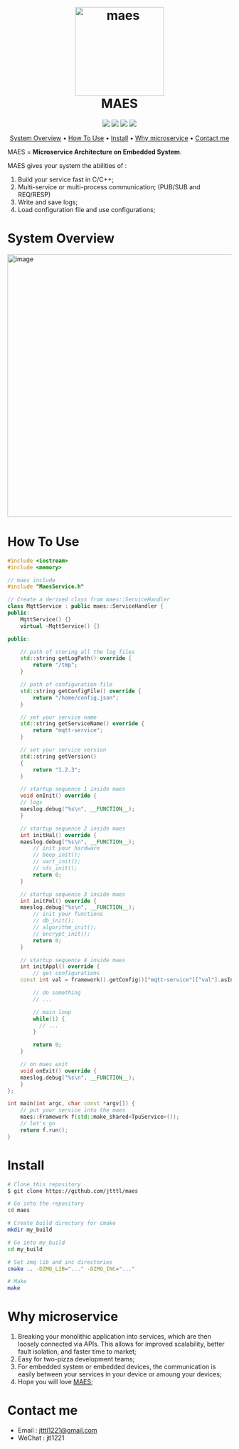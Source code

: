 <h1 align="center">
<br>
  <a href="https://github.com/jtttl/maes"><img src="https://github.com/jtttl/maes/assets/8311087/b97fc5da-9944-4eb3-9bbe-8daa7c6e54d2" alt="maes" width="200"></a>
  <br>
  <font>MAES</font>
</h1>

<p align="center">
  <a><img src="https://img.shields.io/badge/based on-c++-green.svg?maxAge=2592000&amp;style=flat"></a>
  <a><img src="https://img.shields.io/badge/based on-zmq-green.svg?maxAge=2592000&amp;style=flat"></a>
  <a><img src="https://img.shields.io/badge/based on-zlog-green.svg?maxAge=2592000&amp;style=flat"></a>
  <a><img src="https://img.shields.io/badge/based on-jsoncpp-green.svg?maxAge=2592000&amp;style=flat"></a>
</p>

<p align="center">
  <a href="#System Overview">System Overview</a> •
  <a href="#How To Use">How To Use</a> •
  <a href="#Install">Install</a>  •
  <a href="#Why microservice">Why microservice</a> •
  <a href="#Contact me">Contact me</a>
</p>


MAES = **Microservice Architecture on Embedded System**.

MAES gives your system the abilities of :

1. Build your service fast in C/C++;
2. Multi-service or multi-process communication; (PUB/SUB and REQ/RESP)
3. Write and save logs;
4. Load configuration file and use configurations;



# System Overview
<img width="590" alt="image" src="https://github.com/jtttl/maes/assets/8311087/e15301f5-47c8-4cf8-b1de-6278faa70df4">



# How To Use

```cpp
#include <iostream>
#include <memory>

// maes include
#include "MaesService.h"

// Create a derived class from maes::ServiceHandler
class MqttService : public maes::ServiceHandler {
public:
    MqttService() {}
    virtual ~MqttService() {}

public:

    // path of storing all the log files
    std::string getLogPath() override {
        return "/tmp";
    }

    // path of configuration file
    std::string getConfigFile() override {
        return "/home/config.json";
    }

    // set your service name
    std::string getServiceName() override {
        return "mqtt-service";
    }

    // set your service version
    std::string getVersion()
    {
      	return "1.2.3";
    }

    // startup sequence 1 inside maes
    void onInit() override {
	// logs
	maeslog.debug("%s\n", __FUNCTION__);
    }

    // startup sequence 2 inside maes
    int initHal() override {
	maeslog.debug("%s\n", __FUNCTION__);
      	// init your hardware
      	// beep_init();
        // uart_init();
        // nfc_init();
        return 0;
    }

    // startup sequence 3 inside maes
    int initFml() override {
	maeslog.debug("%s\n", __FUNCTION__);
        // init your functions
      	// db_init();
      	// algorithm_init();
      	// encrypt_init();
        return 0;
    }

    // startup sequence 4 inside maes
    int initAppl() override {
      	// get configurations
	const int val = framework().getConfig()["mqtt-service"]["val"].asInt();

      	// do something
      	// ...

      	// main loop
      	while(1) {
          // ...
        }

        return 0;
    }

    // on maes exit
    void onExit() override {
	maeslog.debug("%s\n", __FUNCTION__);
    }
};

int main(int argc, char const *argv[]) {
    // put your service into the maes
    maes::Framework f(std::make_shared<TpuService>());
    // let's go
    return f.run();
}
```



# Install

```bash
# Clone this repository
$ git clone https://github.com/jtttl/maes

# Go into the repository
cd maes

# Create build directory for cmake
mkdir my_build

# Go into my_build
cd my_build

# Set zmq lib and inc directories
cmake .. -DZMQ_LIB="..." -DZMQ_INC="..."

# Make
make
```

# Why microservice

1. Breaking your monolithic application into services, which are then loosely connected via APIs. This allows for improved scalability, better fault isolation, and faster time to market;
2. Easy for two-pizza development teams;
3. For embedded system or embedded devices, the communication is easily between your services in your device or amoung your devices;
4. Hope you will love [MAES](https://www.github.com/jtttl/maes);

# Contact me

- Email : jtttl1221@gmail.com
- WeChat : jtl1221
